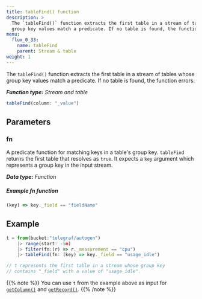```yaml
---
title: tableFind() function
description: >
  The `tableFind()` function extracts the first table in a stream of tables whose
  group key values match a predicate. If no table is found, the function errors.
menu:
  flux_0_33:
    name: tableFind
    parent: Stream & table
weight: 1
---
```


The `tableFind()` function extracts the first table in a stream of tables whose
group key values match a predicate. If no table is found, the function errors.

_**Function type:** Stream and table_  

```js
tableFind(column: "_value")
```

## Parameters

### fn
A predicate function for matching keys in a table's group key.
`tableFind` returns the first table that resolves as `true`.
It expects a `key` argument which represents a group key in the input stream.

_**Data type:** Function_

##### Example fn function
```js
(key) => key._field == "fieldName"
```

## Example
```js
t = from(bucket:"telegraf/autogen")
    |> range(start: -5m)
    |> filter(fn:(r) => r._measurement == "cpu")
    |> tableFind(fn: (key) => key._field == "usage_idle")

// t represents the first table in a stream whose group key
// contains "_field" with a value of "usage_idle".
```

{{% note %}}
You can use `t` from the example above as input for [`getColumn()`](/flux/v0.33/functions/built-in/transformations/stream-table/getcolumn/)
and [`getRecord()`](/flux/v0.33/functions/built-in/transformations/stream-table/getrecord/).
{{% /note %}}
